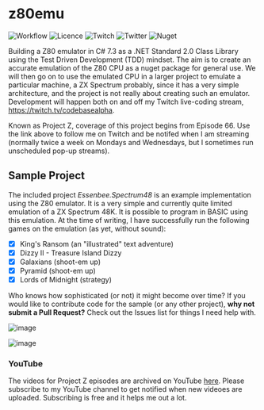# z80emu

![Workflow](https://github.com/essenbee/z80emu/workflows/.NET%20Core/badge.svg)
![Licence](https://img.shields.io/github/license/essenbee/z80emu)
![Twitch](https://img.shields.io/twitch/status/codebasealpha)
![Twitter](https://img.shields.io/twitter/follow/codebasealpha?label=Follow&style=social)
![Nuget](https://img.shields.io/nuget/v/Essenbee.Z80)

Building a Z80 emulator in C# 7.3 as a .NET Standard 2.0 Class Library using the Test Driven Development (TDD) mindset. The aim is to create an accurate emulation of the Z80 CPU as a nuget package for general use. We will then go on to use the emulated CPU in a larger project to emulate a particular machine, a ZX Spectrum probably, since it has a very simple architecture, and the project is not really about creating such an emulator. Development will happen both on and off my Twitch live-coding stream, https://twitch.tv/codebasealpha.

Known as Project Z, coverage of this project begins from Episode 66. Use the link above to follow me on Twitch and be notifed when I am streaming (normally twice a week on Mondays and Wednesdays, but I sometimes run unscheduled pop-up streams).

## Sample Project

The included project *Essenbee.Spectrum48* is an example implementation using the Z80 emulator. It is a very simple and currently quite limited emulation of a ZX Spectrum 48K. It is possible to program in BASIC using this emulation. At the time of writing, I have successfully run the following games on the emulation (as yet, without sound):

- [X] King's Ransom (an "illustrated" text adventure)
- [X] Dizzy II - Treasure Island Dizzy
- [X] Galaxians (shoot-em up)
- [X] Pyramid (shoot-em up)
- [X] Lords of Midnight (strategy)

Who knows how sophisticated (or not) it might become over time? If you would like to contribute code for the sample (or any other project), **why not submit a Pull Request?** Check out the Issues list for things I need help with.

![image](https://user-images.githubusercontent.com/7979108/72829874-7fbba480-3c77-11ea-88ce-17c31865ad5c.png)

![image](https://user-images.githubusercontent.com/7979108/72908129-f9fa3080-3d2c-11ea-8b3e-2fde99422991.png)

### YouTube

The videos for Project Z episodes are archived on YouTube [here](https://www.youtube.com/channel/UCFFtfkaWjMb9UMDpPVnC1Sg). Please subscribe to my YouTube channel to get notified when new videoes are uploaded. Subscribing is free and it helps me out a lot.

